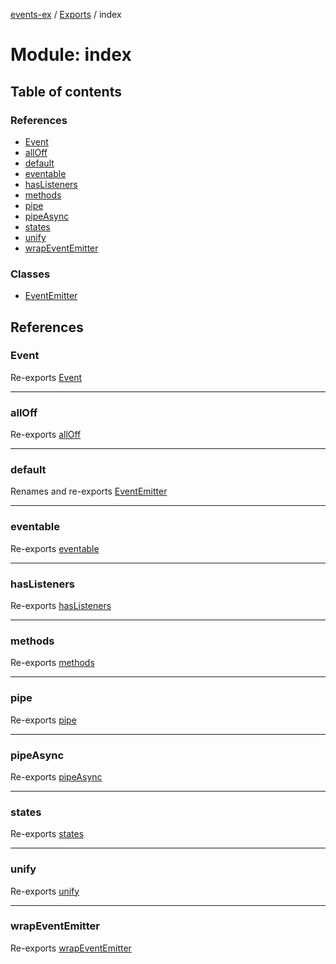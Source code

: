 [events-ex](../README.md) / [Exports](../modules.md) / index

# Module: index

## Table of contents

### References

- [Event](index-1.md#event)
- [allOff](index-1.md#alloff)
- [default](index-1.md#default)
- [eventable](index-1.md#eventable)
- [hasListeners](index-1.md#haslisteners)
- [methods](index-1.md#methods)
- [pipe](index-1.md#pipe)
- [pipeAsync](index-1.md#pipeasync)
- [states](index-1.md#states)
- [unify](index-1.md#unify)
- [wrapEventEmitter](index-1.md#wrapeventemitter)

### Classes

- [EventEmitter](../classes/index-1.EventEmitter.md)

## References

### Event

Re-exports [Event](../classes/event.Event.md)

___

### allOff

Re-exports [allOff](all_off.md#alloff)

___

### default

Renames and re-exports [EventEmitter](../classes/index-1.EventEmitter.md)

___

### eventable

Re-exports [eventable](eventable.md#eventable)

___

### hasListeners

Re-exports [hasListeners](has_listeners.md#haslisteners)

___

### methods

Re-exports [methods](event_emitter.md#methods)

___

### pipe

Re-exports [pipe](pipe.md#pipe)

___

### pipeAsync

Re-exports [pipeAsync](pipe_async.md#pipeasync)

___

### states

Re-exports [states](consts.md#states)

___

### unify

Re-exports [unify](unify.md#unify)

___

### wrapEventEmitter

Re-exports [wrapEventEmitter](event_emitter.md#wrapeventemitter)
